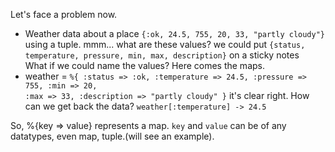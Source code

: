 Let's face a problem now.
- Weather data about a place `{:ok, 24.5, 755, 20, 33, "partly cloudy"}` using a tuple.
mmm... what are these values? we could put `{status, temperature, pressure, min, max, description}` on a sticky notes  
What if we could name the values? Here comes the maps.
- weather = `%{ :status => :ok, :temperature => 24.5, :pressure => 755, :min => 20,`  
`:max => 33, :description => "partly cloudy" }`
it's clear right.
How can we get back the data? `weather[:temperature] -> 24.5`

So, %{key => value} represents a map. `key` and `value` can be of any datatypes, even map, tuple.(will see an example).
